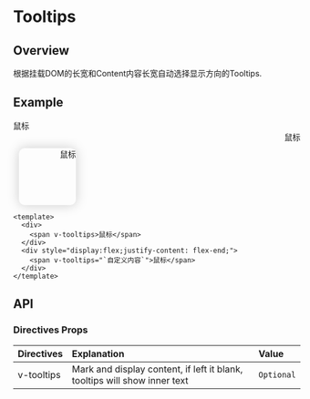 # Tooltips
## Overview
 根据挂载DOM的长宽和Content内容长宽自动选择显示方向的Tooltips.
## Example

  <div>
    <span v-tooltips>鼠标</span>
  </div>
<ClientOnly>
  <div style="display:flex;justify-content: flex-end;">
    <span v-tooltips="`自定义内容`">鼠标</span>
  </div>
</ClientOnly>
<ClientOnly>
  <div v-tooltips="`自定义内容`" style="display:flex;justify-content: flex-end;width:100px;height:100px;box-shadow:0 0 20px #ccc;border-radius:10px;margin:10px">鼠标
  </div>
</ClientOnly>

```vue
<template>
  <div>
    <span v-tooltips>鼠标</span>
  </div>
  <div style="display:flex;justify-content: flex-end;">
    <span v-tooltips="`自定义内容`">鼠标</span>
  </div>
</template>
```
## API

### Directives Props
|Directives|Explanation|Value|
|:----------|:-----------|:------------|
|v-tooltips|Mark and display content, if left it blank, tooltips will show inner text | `Optional` | 